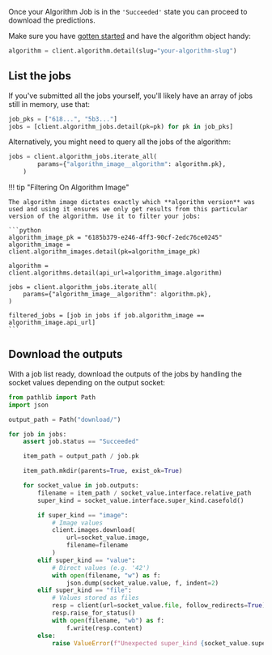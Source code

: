 Once your Algorithm Job is in the `'Succeeded'` state you can proceed to download the predictions.

Make sure you have [gotten started](../getting-started.md) and have the algorithm object handy:

```python
algorithm = client.algorithm.detail(slug="your-algorithm-slug")
```

## List the jobs

If you've submitted all the jobs yourself, you'll likely have an array of jobs still in memory, use that:

```python
job_pks = ["618...", "5b3..."]
jobs = [client.algorithm_jobs.detail(pk=pk) for pk in job_pks]
```

Alternatively, you might need to query all the jobs of the algorithm:

```python
jobs = client.algorithm_jobs.iterate_all(
        params={"algorithm_image__algorithm": algorithm.pk},
    )
```

!!! tip "Filtering On Algorithm Image"

    The algorithm image dictates exactly which **algorithm version** was used and using it ensures we only get results from this particular version of the algorithm. Use it to filter your jobs:

    ```python
    algorithm_image_pk = "6185b379-e246-4ff3-90cf-2edc76ce0245"
    algorithm_image = client.algorithm_images.detail(pk=algorithm_image_pk)

    algorithm = client.algorithms.detail(api_url=algorithm_image.algorithm)

    jobs = client.algorithm_jobs.iterate_all(
        params={"algorithm_image__algorithm": algorithm.pk},
    )

    filtered_jobs = [job in jobs if job.algorithm_image == algorithm_image.api_url]
    ```


## Download the outputs

With a job list ready, download the outputs of the jobs by handling the socket values depending on the output socket:

```python
from pathlib import Path
import json

output_path = Path("download/")

for job in jobs:
    assert job.status == "Succeeded"

    item_path = output_path / job.pk

    item_path.mkdir(parents=True, exist_ok=True)

    for socket_value in job.outputs:
        filename = item_path / socket_value.interface.relative_path
        super_kind = socket_value.interface.super_kind.casefold()

        if super_kind == "image":
            # Image values
            client.images.download(
                url=socket_value.image,
                filename=filename
            )
        elif super_kind == "value":
            # Direct values (e.g. '42')
            with open(filename, "w") as f:
                json.dump(socket_value.value, f, indent=2)
        elif super_kind == "file":
            # Values stored as files
            resp = client(url=socket_value.file, follow_redirects=True)
            resp.raise_for_status()
            with open(filename, "wb") as f:
                f.write(resp.content)
        else:
            raise ValueError(f"Unexpected super_kind {socket_value.super_kind}")
```
